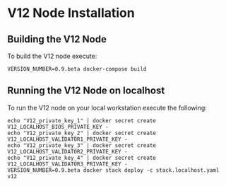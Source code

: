 # V12 Node Installation


## Building the V12 Node

To build the V12 node execute:

```shell script
VERSION_NUMBER=0.9.beta docker-compose build
```

## Running the V12 Node on localhost

To run the V12 node on your local workstation execute the following:

```shell script
echo "V12_private_key_1" | docker secret create V12_LOCALHOST_BIOS_PRIVATE_KEY -
echo "V12_private_key_2" | docker secret create V12_LOCALHOST_VALIDATOR1_PRIVATE_KEY -
echo "V12_private_key_3" | docker secret create V12_LOCALHOST_VALIDATOR2_PRIVATE_KEY - 
echo "V12_private_key_4" | docker secret create V12_LOCALHOST_VALIDATOR3_PRIVATE_KEY - 
VERSION_NUMBER=0.9.beta docker stack deploy -c stack.localhost.yaml v12
```





